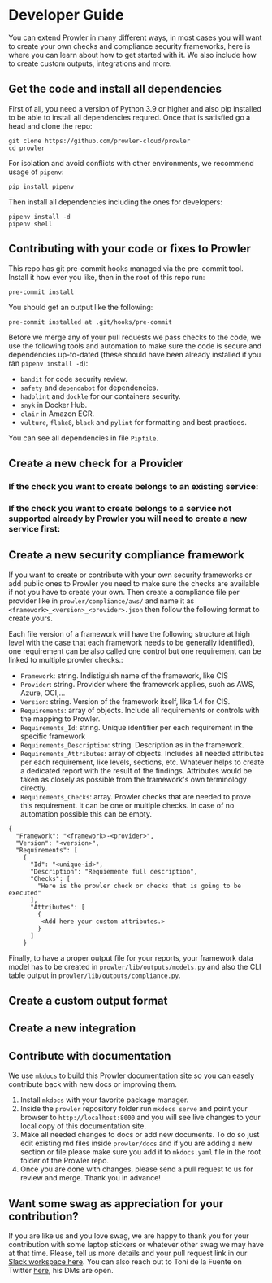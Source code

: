 # Developer Guide

You can extend Prowler in many different ways, in most cases you will want to create your own checks and compliance security frameworks, here is where you can learn about how to get started with it. We also include how to create custom outputs, integrations and more.

## Get the code and install all dependencies

First of all, you need a version of Python 3.9 or higher and also pip installed to be able to install all dependencies requred. Once that is satisfied go a head and clone the repo:

```
git clone https://github.com/prowler-cloud/prowler
cd prowler
```
For isolation and avoid conflicts with other environments, we recommend usage of `pipenv`:
```
pip install pipenv
```
Then install all dependencies including the ones for developers:
```
pipenv install -d
pipenv shell
```

## Contributing with your code or fixes to Prowler

This repo has git pre-commit hooks managed via the pre-commit tool. Install it how ever you like, then in the root of this repo run:
```
pre-commit install
```
You should get an output like the following:
```
pre-commit installed at .git/hooks/pre-commit
```

Before we merge any of your pull requests we pass checks to the code, we use the following tools and automation to make sure the code is secure and dependencies up-to-dated (these should have been already installed if you ran `pipenv install -d`):

- `bandit` for code security review.
- `safety` and `dependabot` for dependencies.
- `hadolint` and `dockle` for our containers security.
- `snyk` in Docker Hub.
- `clair` in Amazon ECR.
- `vulture`, `flake8`, `black` and `pylint` for formatting and best practices.

You can see all dependencies in file `Pipfile`.

## Create a new check for a Provider

### If the check you want to create belongs to an existing service:

### If the check you want to create belongs to a service not supported already by Prowler you will need to create a new service first:

## Create a new security compliance framework

If you want to create or contribute with your own security frameworks or add public ones to Prowler you need to make sure the checks are available if not you have to create your own. Then create a compliance file per provider like in `prowler/compliance/aws/` and name it as `<framework>_<version>_<provider>.json` then follow the following format to create yours.

Each file version of a framework will have the following structure at high level with the case that each framework needs to be generally identified), one requirement can be also called one control but one requirement can be linked to multiple prowler checks.:

- `Framework`: string. Indistiguish name of the framework, like CIS
- `Provider`: string. Provider where the framework applies, such as AWS, Azure, OCI,...
- `Version`: string. Version of the framework itself, like 1.4 for CIS.
- `Requirements`: array of objects. Include all requirements or controls with the mapping to Prowler.
- `Requirements_Id`: string. Unique identifier per each requirement in the specific framework
- `Requirements_Description`: string. Description as in the framework.
- `Requirements_Attributes`: array of objects. Includes all needed attributes per each requirement, like levels, sections, etc. Whatever helps to create a dedicated report with the result of the findings. Attributes would be taken as closely as possible from the framework's own terminology directly.
- `Requirements_Checks`: array. Prowler checks that are needed to prove this requirement. It can be one or multiple checks. In case of no automation possible this can be empty.

```
{
  "Framework": "<framework>-<provider>",
  "Version": "<version>",
  "Requirements": [
    {
      "Id": "<unique-id>",
      "Description": "Requiemente full description",
      "Checks": [
        "Here is the prowler check or checks that is going to be executed"
      ],
      "Attributes": [
        {
         <Add here your custom attributes.>
        }
      ]
    }
```

Finally, to have a proper output file for your reports, your framework data model has to be created in `prowler/lib/outputs/models.py` and also the CLI table output in `prowler/lib/outputs/compliance.py`.


## Create a custom output format

## Create a new integration

## Contribute with documentation

We use `mkdocs` to build this Prowler documentation site so you can easely contribute back with new docs or improving them.

1. Install `mkdocs` with your favorite package manager.
2. Inside the `prowler` repository folder run `mkdocs serve` and point your browser to `http://localhost:8000` and you will see live changes to your local copy of this documentation site.
3. Make all needed changes to docs or add new documents. To do so just edit existing md files inside `prowler/docs` and if you are adding a new section or file please make sure you add it to `mkdocs.yaml` file in the root folder of the Prowler repo.
4. Once you are done with changes, please send a pull request to us for review and merge. Thank you in advance!

## Want some swag as appreciation for your contribution?

If you are like us and you love swag, we are happy to thank you for your contribution with some laptop stickers or whatever other swag we may have at that time. Please, tell us more details and your pull request link in our [Slack workspace here](https://join.slack.com/t/prowler-workspace/shared_invite/zt-1hix76xsl-2uq222JIXrC7Q8It~9ZNog). You can also reach out to Toni de la Fuente on Twitter [here](https://twitter.com/ToniBlyx), his DMs are open.
